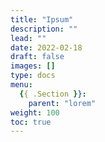 ```yaml
---
title: "Ipsum"
description: ""
lead: ""
date: 2022-02-18
draft: false
images: []
type: docs
menu:
  {{ .Section }}:
    parent: "lorem"
weight: 100
toc: true
---
```

